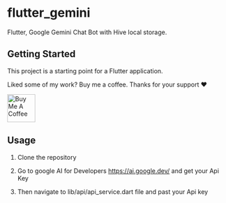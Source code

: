 # flutter_gemini

Flutter, Google Gemini Chat Bot with Hive local storage.

## Getting Started

This project is a starting point for a Flutter application.

Liked some of my work? Buy me a coffee. Thanks for your support :heart:

<a href="https://www.buymeacoffee.com/raphaelsqu7" target="_blank"><img src="https://cdn.buymeacoffee.com/buttons/v2/default-blue.png" alt="Buy Me A Coffee" height=64></a>


## Usage

1. Clone the repository

2. Go to google AI for Developers https://ai.google.dev/ and get your Api Key

3. Then navigate to lib/api/api_service.dart file and past your Api key


